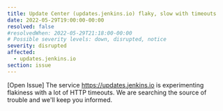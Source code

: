 ```yaml
---
title: Update Center (updates.jenkins.io) flaky, slow with timeouts
date: 2022-05-29T19:00:00-00:00
resolved: false
#resolvedWhen: 2022-05-29T21:18:00-00:00
# Possible severity levels: down, disrupted, notice
severity: disrupted
affected:
  - updates.jenkins.io
section: issue
---
```


[Open Issue]
The service <https://updates.jenkins.io> is experimenting flakiness with a lot of HTTP timeouts.
We are searching the source of trouble and we'll keep you informed.
